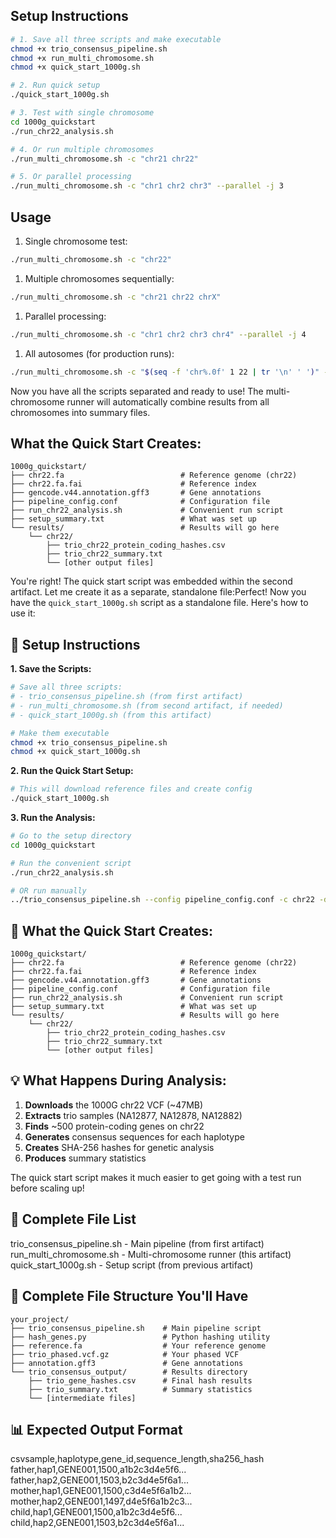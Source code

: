 ## Setup Instructions
```sh
# 1. Save all three scripts and make executable
chmod +x trio_consensus_pipeline.sh
chmod +x run_multi_chromosome.sh  
chmod +x quick_start_1000g.sh

# 2. Run quick setup
./quick_start_1000g.sh

# 3. Test with single chromosome
cd 1000g_quickstart
./run_chr22_analysis.sh

# 4. Or run multiple chromosomes
./run_multi_chromosome.sh -c "chr21 chr22"

# 5. Or parallel processing
./run_multi_chromosome.sh -c "chr1 chr2 chr3" --parallel -j 3
```

## Usage
1. Single chromosome test:
```bash
./run_multi_chromosome.sh -c "chr22"
```
1. Multiple chromosomes sequentially:
```bash
./run_multi_chromosome.sh -c "chr21 chr22 chrX"
```
1. Parallel processing:
```bash
./run_multi_chromosome.sh -c "chr1 chr2 chr3 chr4" --parallel -j 4
```
1. All autosomes (for production runs):
```bash
./run_multi_chromosome.sh -c "$(seq -f 'chr%.0f' 1 22 | tr '\n' ' ')" --parallel -j 6
```
Now you have all the scripts separated and ready to use! The multi-chromosome runner will automatically combine results from all chromosomes into summary files.

## What the Quick Start Creates:
```
1000g_quickstart/
├── chr22.fa                          # Reference genome (chr22)
├── chr22.fa.fai                      # Reference index
├── gencode.v44.annotation.gff3       # Gene annotations
├── pipeline_config.conf              # Configuration file
├── run_chr22_analysis.sh             # Convenient run script
├── setup_summary.txt                 # What was set up
└── results/                          # Results will go here
    └── chr22/
        ├── trio_chr22_protein_coding_hashes.csv
        ├── trio_chr22_summary.txt
        └── [other output files]
```

You're right! The quick start script was embedded within the second artifact. Let me create it as a separate, standalone file:Perfect! Now you have the `quick_start_1000g.sh` script as a standalone file. Here's how to use it:

## 🚀 **Setup Instructions**

**1. Save the Scripts:**
```bash
# Save all three scripts:
# - trio_consensus_pipeline.sh (from first artifact)
# - run_multi_chromosome.sh (from second artifact, if needed)
# - quick_start_1000g.sh (from this artifact)

# Make them executable
chmod +x trio_consensus_pipeline.sh
chmod +x quick_start_1000g.sh
```

**2. Run the Quick Start Setup:**
```bash
# This will download reference files and create config
./quick_start_1000g.sh
```

**3. Run the Analysis:**
```bash
# Go to the setup directory
cd 1000g_quickstart

# Run the convenient script
./run_chr22_analysis.sh

# OR run manually
../trio_consensus_pipeline.sh --config pipeline_config.conf -c chr22 -d
```

## 📁 **What the Quick Start Creates:**

```
1000g_quickstart/
├── chr22.fa                          # Reference genome (chr22)
├── chr22.fa.fai                      # Reference index
├── gencode.v44.annotation.gff3       # Gene annotations
├── pipeline_config.conf              # Configuration file
├── run_chr22_analysis.sh             # Convenient run script
├── setup_summary.txt                 # What was set up
└── results/                          # Results will go here
    └── chr22/
        ├── trio_chr22_protein_coding_hashes.csv
        ├── trio_chr22_summary.txt
        └── [other output files]
```

## 💡 **What Happens During Analysis:**

1. **Downloads** the 1000G chr22 VCF (~47MB)
2. **Extracts** trio samples (NA12877, NA12878, NA12882)  
3. **Finds** ~500 protein-coding genes on chr22
4. **Generates** consensus sequences for each haplotype
5. **Creates** SHA-256 hashes for genetic analysis
6. **Produces** summary statistics

The quick start script makes it much easier to get going with a test run before scaling up!

## 📁 Complete File List

trio_consensus_pipeline.sh - Main pipeline (from first artifact)
run_multi_chromosome.sh - Multi-chromosome runner (this artifact)
quick_start_1000g.sh - Setup script (from previous artifact)

## 📁 Complete File Structure You'll Have
```
your_project/
├── trio_consensus_pipeline.sh    # Main pipeline script
├── hash_genes.py                 # Python hashing utility
├── reference.fa                  # Your reference genome
├── trio_phased.vcf.gz            # Your phased VCF
├── annotation.gff3               # Gene annotations
└── trio_consensus_output/        # Results directory
    ├── trio_gene_hashes.csv      # Final hash results
    ├── trio_summary.txt          # Summary statistics
    └── [intermediate files]
```

## 📊 Expected Output Format

csvsample,haplotype,gene_id,sequence_length,sha256_hash
father,hap1,GENE001,1500,a1b2c3d4e5f6...
father,hap2,GENE001,1503,b2c3d4e5f6a1...
mother,hap1,GENE001,1500,c3d4e5f6a1b2...
mother,hap2,GENE001,1497,d4e5f6a1b2c3...
child,hap1,GENE001,1500,a1b2c3d4e5f6...
child,hap2,GENE001,1503,b2c3d4e5f6a1...